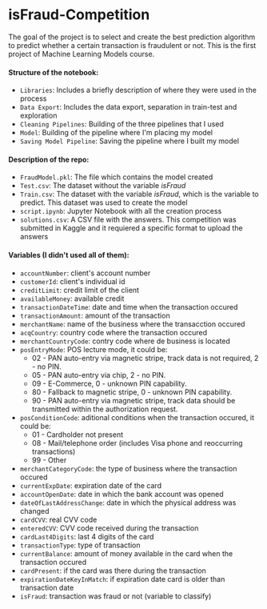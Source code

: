 # isFraud-Competition

The goal of the project is to select and create the best prediction algorithm to predict whether a certain transaction is fraudulent or not. This is the first project of Machine Learning Models course.

#### Structure of the notebook:
* `Libraries`: Includes a briefly description of where they were used in the process
* `Data Export`: Includes the data export, separation in train-test and exploration
* `Cleaning Pipelines`: Building of the three pipelines that I used
* `Model`: Building of the pipeline where I'm placing my model
* `Saving Model Pipeline`: Saving the pipeline where I built my model

#### Description of the repo:
* `FraudModel.pkl`: The file which contains the model created
* `Test.csv`: The dataset without the variable *isFraud*
* `Train.csv`: The dataset with the variable *isFraud*, which is the variable to predict. This dataset was used to create the model
* `script.ipynb`: Jupyter Notebook with all the creation process
* `solutions.csv`: A CSV file with the answers. This competition was submitted in Kaggle and it requiered a specific format to upload the answers

#### Variables (I didn't used all of them):
* `accountNumber`: client's account number
* `customerId`: client's individual id
* `creditLimit`: credit limit of the client
* `availableMoney`: available credit
* `transactionDateTime`: date and time when the transaction occured
* `transactionAmount`: amount of the transaction
* `merchantName`: name of the business where the transacction occured
* `acqCountry`: country code where the transaction occured
* `merchantCountryCode`: contry code where de business is located
* `posEntryMode`: POS lecture mode, it could be: 
  * 02 - PAN auto-entry via magnetic stripe, track data is not required, 2 - no PIN.
  * 05 - PAN auto-entry via chip, 2 - no PIN.
  * 09 - E-Commerce, 0 - unknown PIN capability.
  * 80 - Fallback to magnetic stripe, 0 - unknown PIN capability.
  * 90 - PAN auto-entry via magnetic stripe, track data should be transmitted within the authorization request.
* `posConditionCode`: aditional conditions when the transaction occured, it could be:
  * 01 - Cardholder not present
  * 08 - Mail/telephone order (includes Visa phone and reoccurring transactions)
  * 99 - Other
* `merchantCategoryCode`: the type of business where the transaction occured
* `currentExpDate`: expiration date of the card
* `accountOpenDate`: date in which the bank account was opened
* `dateOfLastAddressChange`: date in which the physical address was changed
* `cardCVV`: real CVV code
* `enteredCVV`: CVV code received during the transaction
* `cardLast4Digits`: last 4 digits of the card
* `transactionType`: type of transaction
* `currentBalance`: amount of money available in the card when the transaction occured
* `cardPresent`: if the card was there during the transaction
* `expirationDateKeyInMatch`: if expiration date card is older than transaction date
* `isFraud`: transaction was fraud or not (variable to classify)
